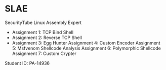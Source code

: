 # SLAE
SecurityTube Linux Assembly Expert

* Assignment 1: TCP Bind Shell
* Assignment 2: Reverse TCP Shell
* Assignment 3: Egg Hunter
Assignment 4: Custom Encoder
Assignment 5: Msfvenom Shellcode Analysis
Assignment 6: Polymorphic Shellcode
Assignment 7: Custom Crypter

Student ID: PA-14936
